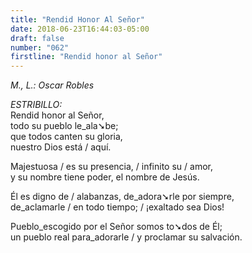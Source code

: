 ```yaml
---
title: "Rendid Honor Al Señor"
date: 2018-06-23T16:44:03-05:00
draft: false
number: "062"
firstline: "Rendid honor al Señor"
---
```


_M., L.: Oscar Robles_

_ESTRIBILLO:_  
Rendid honor al Señor,  
todo su pueblo le_ala➘be;  
que todos canten su gloria,  
nuestro Dios está / aquí.

Majestuosa / es su presencia, / infinito su / amor,  
y su nombre tiene poder, el nombre de Jesús.

Él es digno de / alabanzas, de_adora➘rle por siempre,  
de_aclamarle / en todo tiempo; / ¡exaltado sea Dios!

Pueblo_escogido por el Señor somos to➘dos de Él;  
un pueblo real para_adorarle / y proclamar su salvación.
